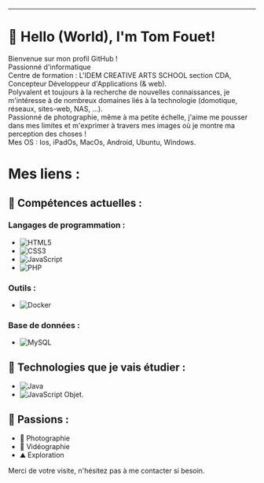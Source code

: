 <!--
- 👋 Hi, I’m @TomGld
- 👀 I’m interested in photography, informatics, digitals systems, ...
- 🌱 I’m currently learning in a formation about developpement WEB and applications.
- 💞️ I’m looking to collaborate on all projects he can help me to progress
- 📫 How to reach me : mailto:fouet.tom.pro@gmail.com
- 😄 Pronouns: ...
- ⚡ Fun fact: ...


TomGld/TomGld is a ✨ special ✨ repository because its `README.md` (this file) appears on your GitHub profile.
You can click the Preview link to take a look at your changes.
--->
-----------------

# 👋 Hello (World), I'm Tom Fouet!

Bienvenue sur mon profil GitHub ! <br>
Passionné d'informatique <br>
Centre de formation : L'IDEM CREATIVE ARTS SCHOOL section CDA, Concepteur Développeur d'Applications (& web). <br>
Polyvalent et toujours à la recherche de nouvelles connaissances, je m'intéresse à de nombreux domaines liés à la technologie (domotique, réseaux, sites-web, NAS, ...). <br>
Passionné de photographie, même à ma petite échelle, j'aime me pousser dans mes limites et m'exprimer à travers mes images où je montre ma perception des choses ! <br>
Mes OS : Ios, iPadOs, MacOs, Android, Ubuntu, Windows. <br>

# Mes liens :


## 🚀 Compétences actuelles :
### Langages de programmation :
- ![HTML5](https://img.shields.io/badge/HTML5-E34F26?style=for-the-badge&logo=html5&logoColor=white) 
- ![CSS3](https://img.shields.io/badge/CSS3-1572B6?style=for-the-badge&logo=css3&logoColor=white)
- ![JavaScript](https://img.shields.io/badge/JavaScript-F7DF1E?style=for-the-badge&logo=javascript&logoColor=black)
- ![PHP](https://img.shields.io/badge/PHP-777BB4?style=for-the-badge&logo=php&logoColor=white)

### Outils :
- ![Docker](https://img.shields.io/badge/Docker-2496ED?style=for-the-badge&logo=docker&logoColor=white)

### Base de données :
- ![MySQL](https://img.shields.io/badge/MySQL-4479A1?style=for-the-badge&logo=mysql&logoColor=white)


## 🔧 Technologies que je vais étudier :
- ![Java](https://img.shields.io/badge/Java-007396?style=for-the-badge&logo=java&logoColor=white)
- ![JavaScript](https://img.shields.io/badge/JavaScript-F7DF1E?style=for-the-badge&logo=javascript&logoColor=black) Objet.


## 🎨 Passions :
- 📸 Photographie
- 🎥 Vidéographie
- ⛰️ Exploration


Merci de votre visite, n'hésitez pas à me contacter si besoin.







<!--
<body>

  <h1 align="center"> </h1>
  <h3 align="left">Connect with me:</h3>
  <p align="left">
    <a href="https://linkedin.com/in/tom-fouet-" target="blank"
      ><img
        align="center"
        src="https://skillicons.dev/icons?i=linkedin"
        alt="eymeric-marlier-8a2b1213a"
        height="50"
        width="60"
    /></a>
    <a href="mailto:Fouet.tom.pro@gmail.com" target="blank"
      ><img
        align="center"
        src="Gmail-Dark.svg"
        alt="Mail Professionnel"
        height="50"
        width="60"
    /></a>
  </p>
      <table>
          <tr>
              <td>
                  <div class="skills-section">
                      <h3 align="center">Programming Languages :</h3>
                      <p align="center">
                          <a href="https://skillicons.dev">
                              <img src="https://skillicons.dev/icons?i=threejs,typescript,javascript,php" alt="Programming Languages"/>
                          </a>
                      </p>
                  </div>
                  <div class="skills-section">
                      <h3 align="left">Frontend Development :</h3>
                      <p align="left">
                          <a href="https://skillicons.dev">
                              <img src="https://skillicons.dev/icons?i=bootstrap,html,css,react" alt="Frontend Development"/>
                          </a>
                      </p>
                  </div>
                  <div class="skills-section">
                      <h3 align="left">Backend Development :</h3>
                      <p align="left">
                          <a href="https://skillicons.dev">
                              <img src="https://skillicons.dev/icons?i=nodejs,nginx" alt="Backend Development"/>
                          </a>
                      </p>
                  </div>
              </td>
              <td>
                  <div class="skills-section">
                      <h3 align="left">Framework :</h3>
                      <p align="left">
                          <a href="https://skillicons.dev">
                              <img src="https://skillicons.dev/icons?i=symfony,react" alt="Framework"/>
                          </a>
                      </p>
                  </div>
                  <div class="skills-section">
                      <h3 align="left">DevOps :</h3>
                      <p align="left">
                          <a href="https://skillicons.dev">
                              <img src="https://skillicons.dev/icons?i=docker" alt="DevOps"/>
                          </a>
                      </p>
                  </div>
                  <div class="skills-section">
                      <h3 align="left">Software :</h3>
                      <p align="left">
                          <a href="https://skillicons.dev">
                              <img src="https://skillicons.dev/icons?i=blender,figma" alt="Software"/>
                          </a>
                      </p>
                  </div>
              </td>
          </tr>
      </table>     
  <p align="left">
    <a href="https://github.com/tomgld" target="_blank"
      ><img
        alt="All Repositories"
        title="All Repositories"
        src="https://img.shields.io/badge/-All%20Repos-2962FF?style=for-the-badge&logo=koding&logoColor=white"
    /></a>
  </p>
  
  <br />
  <hr />
  <br />
  
  <p align="center">
    <a href="https://github.com/tomgld">
      <img
        src=""
        alt="Eymeric57 GitHub streak"
      />
    </a>
  </p>
  
  <p align="center">
    <a href="https://github.com/tomgld">
      <img
        src=""
      />
    </a>
  </p>
  
  <p align="center">
    <a>
      <a href="https://github.com/eymeric57"
        ><img
          alt="Al tomgld Github Stats"
          src=""
          height="192px"
          width="49.5%"
      /></a>
    </a>


<a>
      <a href="https://github.com/tomgld"
        ><img
          alt="Al tomgld Top Languages"
          src=""
          height="192px"
          width="49.5%"
      /></a>
</a>
  
  </p>
  </body>
  
  

-->






